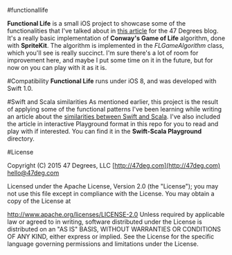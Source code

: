 #functionallife

**Functional Life** is a small iOS project to showcase some of the functionalities that I've talked about in [this article](http://www.47deg.com) for the 47 Degrees blog. It's a really basic implementation of **Conway's Game of Life** algorithm, done with **SpriteKit**. The algorithm is implemented in the *FLGameAlgorithm* class, which you'll see is really succinct. I'm sure there's a lot of room for improvement here, and maybe I put some time on it in the future, but for now on you can play with it as it is.

#Compatibility
**Functional Life** runs under iOS 8, and was developed with Swift 1.0.

#Swift and Scala similarities
As mentioned earlier, this project is the result of applying some of the functional patterns I've been learning while writing an article about the [similarities between Swift and Scala](http://www.47deg.com). I've also included the article in interactive Playground format in this repo for you to read and play with if interested. You can find it in the **Swift-Scala Playground** directory.

#License

Copyright (C) 2015 47 Degrees, LLC [http://47deg.com](http://47deg.com) [hello@47deg.com](mailto:hello@47deg.com)

Licensed under the Apache License, Version 2.0 (the "License"); you may not use this file except in compliance with the License. You may obtain a copy of the License at

http://www.apache.org/licenses/LICENSE-2.0 Unless required by applicable law or agreed to in writing, software distributed under the License is distributed on an "AS IS" BASIS, WITHOUT WARRANTIES OR CONDITIONS OF ANY KIND, either express or implied. See the License for the specific language governing permissions and limitations under the License.